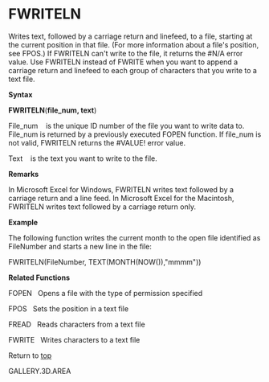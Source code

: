 FWRITELN
========

Writes text, followed by a carriage return and linefeed, to a file,
starting at the current position in that file. (For more information
about a file\'s position, see FPOS.) If FWRITELN can\'t write to the
file, it returns the \#N/A error value. Use FWRITELN instead of FWRITE
when you want to append a carriage return and linefeed to each group of
characters that you write to a text file.

**Syntax**

**FWRITELN**(**file\_num, text**)

File\_num    is the unique ID number of the file you want to write data
to. File\_num is returned by a previously executed FOPEN function. If
file\_num is not valid, FWRITELN returns the \#VALUE! error value.

Text    is the text you want to write to the file.

**Remarks**

In Microsoft Excel for Windows, FWRITELN writes text followed by a
carriage return and a line feed. In Microsoft Excel for the Macintosh,
FWRITELN writes text followed by a carriage return only.

**Example**

The following function writes the current month to the open file
identified as FileNumber and starts a new line in the file:

FWRITELN(FileNumber, TEXT(MONTH(NOW()),\"mmmm\"))

**Related Functions**

FOPEN   Opens a file with the type of permission specified

FPOS   Sets the position in a text file

FREAD   Reads characters from a text file

FWRITE   Writes characters to a text file

Return to [top](#E)

GALLERY.3D.AREA
